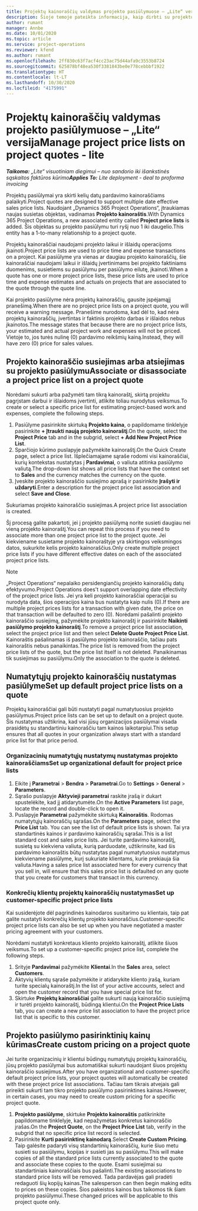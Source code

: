 ```yaml
---
title: Projektų kainoraščių valdymas projekto pasiūlymuose – „Lite“ versija
description: Šioje temoje pateikta informacija, kaip dirbti su projektų kainoraščiais pasiūlymuose. („Sales“)
author: rumant
manager: Annbe
ms.date: 10/01/2020
ms.topic: article
ms.service: project-operations
ms.reviewer: kfend
ms.author: rumant
ms.openlocfilehash: 2ff830c63f7acf4cc23ac75d44afa9c3553b8724
ms.sourcegitcommit: 625878bf48ea530f3381843be0e778cebbbf1922
ms.translationtype: HT
ms.contentlocale: lt-LT
ms.lasthandoff: 10/30/2020
ms.locfileid: "4175991"
---
```

# <a name="manage-project-price-lists-on-project-quotes---lite"></a><span data-ttu-id="82ab0-104">Projektų kainoraščių valdymas projekto pasiūlymuose – „Lite“ versija</span><span class="sxs-lookup"><span data-stu-id="82ab0-104">Manage project price lists on project quotes - lite</span></span>

<span data-ttu-id="82ab0-105">_**Taikoma:** „Lite“ visuotiniam diegimui – nuo sandorio iki išankstinės sąskaitos faktūros kūrimo_</span><span class="sxs-lookup"><span data-stu-id="82ab0-105">_**Applies To:** Lite deployment - deal to proforma invoicing_</span></span>

<span data-ttu-id="82ab0-106">Projektų pasiūlymai yra skirti kelių datų pardavimo kainoraščiams palaikyti.</span><span class="sxs-lookup"><span data-stu-id="82ab0-106">Project quotes are designed to support multiple date effective sales price lists.</span></span> <span data-ttu-id="82ab0-107">Naudojant „Dynamics 365 Project Operations“, įtraukiamas naujas susietas objektas, vadinamas **Projekto kainoraštis**.</span><span class="sxs-lookup"><span data-stu-id="82ab0-107">With Dynamics 365 Project Operations, a new associated entity called **Project price lists** is added.</span></span> <span data-ttu-id="82ab0-108">Šis objektas su projekto pasiūlymu turi ryšį nuo 1 iki daugelio.</span><span class="sxs-lookup"><span data-stu-id="82ab0-108">This entity has a 1-to-many relationship to a project quote.</span></span>

<span data-ttu-id="82ab0-109">Projektų kainoraščiai naudojami projekto laikui ir išlaidų operacijoms įkainoti.</span><span class="sxs-lookup"><span data-stu-id="82ab0-109">Project price lists are used to price time and expense transactions on a project.</span></span> <span data-ttu-id="82ab0-110">Kai pasiūlyme yra vienas ar daugiau projekto kainoraščių, šie kainoraščiai naudojami laikui ir išlaidų įvertinimams bei projekto faktiniams duomenims, susietiems su pasiūlymu per pasiūlymo eilutę, įkainoti.</span><span class="sxs-lookup"><span data-stu-id="82ab0-110">When a quote has one or more project price lists, these price lists are used to price time and expense estimates and actuals on projects that are associated to the quote through the quote line.</span></span>

<span data-ttu-id="82ab0-111">Kai projekto pasiūlyme nėra projektų kainoraščių, gausite įspėjamąjį pranešimą.</span><span class="sxs-lookup"><span data-stu-id="82ab0-111">When there are no project price lists on a project quote, you will receive a warning message.</span></span> <span data-ttu-id="82ab0-112">Pranešime nurodoma, kad dėl to, kad nėra projektų kainoraščių, įvertintas ir faktinis projekto darbas ir išlaidos nebus įkainotos.</span><span class="sxs-lookup"><span data-stu-id="82ab0-112">The message states that because there are no project price lists, your estimated and actual project work and expenses will not be priced.</span></span> <span data-ttu-id="82ab0-113">Vietoje to, jos turės nulinę (0) pardavimo reikšmių kainą.</span><span class="sxs-lookup"><span data-stu-id="82ab0-113">Instead, they will have zero (0) price for sales values.</span></span>

## <a name="associate-or-disassociate-a-project-price-list-on-a-project-quote"></a><span data-ttu-id="82ab0-114">Projekto kainoraščio susiejimas arba atsiejimas su projekto pasiūlymu</span><span class="sxs-lookup"><span data-stu-id="82ab0-114">Associate or disassociate a project price list on a project quote</span></span>

<span data-ttu-id="82ab0-115">Norėdami sukurti arba pažymėti tam tikrą kainoraštį, skirtą projektu pagrįstam darbui ir išlaidoms įvertinti, atlikite toliau nurodytus veiksmus.</span><span class="sxs-lookup"><span data-stu-id="82ab0-115">To create or select a specific price list for estimating project-based work and expenses, complete the following steps.</span></span>

1. <span data-ttu-id="82ab0-116">Pasiūlyme pasirinkite skirtuką **Projekto kaina**, o papildomame tinklelyje pasirinkite **+ Įtraukti naują projekto kainoraštį**.</span><span class="sxs-lookup"><span data-stu-id="82ab0-116">On the quote, select the **Project Price** tab and in the subgrid, select **+ Add New Project Price List**.</span></span>
2. <span data-ttu-id="82ab0-117">Sparčiojo kūrimo puslapyje pažymėkite kainoraštį.</span><span class="sxs-lookup"><span data-stu-id="82ab0-117">On the Quick Create page, select a price list.</span></span> <span data-ttu-id="82ab0-118">Išplečiamajame sąraše rodomi visi kainoraščiai, kurių kontekstas nustatytas į **Pardavimai**, o valiuta atitinka pasiūlymo valiutą.</span><span class="sxs-lookup"><span data-stu-id="82ab0-118">The drop-down list shows all price lists that have the context set to **Sales** and the currency matches the currency on the quote.</span></span>
4. <span data-ttu-id="82ab0-119">Įveskite projekto kainoraščio susiejimo aprašą ir pasirinkite **Įrašyti ir uždaryti**.</span><span class="sxs-lookup"><span data-stu-id="82ab0-119">Enter a description for the project price list association and select **Save and Close**.</span></span>

<span data-ttu-id="82ab0-120">Sukuriamas projekto kainoraščio susiejimas.</span><span class="sxs-lookup"><span data-stu-id="82ab0-120">A project price list association is created.</span></span>

<span data-ttu-id="82ab0-121">Šį procesą galite pakartoti, jei į projekto pasiūlymą norite susieti daugiau nei vieną projekto kainoraštį.</span><span class="sxs-lookup"><span data-stu-id="82ab0-121">You can repeat this process if you need to associate more than one project price list to the project quote.</span></span> <span data-ttu-id="82ab0-122">Jei kiekviename susietame projekto kainoraštyje yra skirtingos veiksmingos datos, sukurkite kelis projekto kainoraščius.</span><span class="sxs-lookup"><span data-stu-id="82ab0-122">Only create multiple project price lists if you have different effective dates on each of the associated project price lists.</span></span>

> [!NOTE]
> <span data-ttu-id="82ab0-123">„Project Operations“ nepalaiko persidengiančių projekto kainoraščių datų efektyvumo.</span><span class="sxs-lookup"><span data-stu-id="82ab0-123">Project Operations does't support overlapping date effectivity of the project price lists.</span></span> <span data-ttu-id="82ab0-124">Jei yra keli projekto kainoraščiai operacijai su nurodyta data, šios operacijos kaina bus nustatyta kaip nulis (0).</span><span class="sxs-lookup"><span data-stu-id="82ab0-124">If there are multiple project prices lists for a transaction with given date, the price on that transaction will be defaulted to zero (0).</span></span>
<span data-ttu-id="82ab0-125">Norėdami pašalinti projekto kainoraščio susiejimą, pažymėkite projekto kainoraštį ir pasirinkite **Naikinti pasiūlymo projekto kainoraštį**.</span><span class="sxs-lookup"><span data-stu-id="82ab0-125">To remove a project price list association, select the project price list and then select **Delete Quote Project Price List**.</span></span> <span data-ttu-id="82ab0-126">Kainoraštis pašalinamas iš pasiūlymo projekto kainoraščio, tačiau pats kainoraštis nebus panaikintas.</span><span class="sxs-lookup"><span data-stu-id="82ab0-126">The price list is removed from the project price lists of the quote, but the price list itself is not deleted.</span></span> <span data-ttu-id="82ab0-127">Panaikinamas tik susiejimas su pasiūlymu.</span><span class="sxs-lookup"><span data-stu-id="82ab0-127">Only the association to the quote is deleted.</span></span>

## <a name="set-up-default-project-price-lists-on-a-quote"></a><span data-ttu-id="82ab0-128">Numatytųjų projekto kainoraščių nustatymas pasiūlyme</span><span class="sxs-lookup"><span data-stu-id="82ab0-128">Set up default project price lists on a quote</span></span>

<span data-ttu-id="82ab0-129">Projektų kainoraščiai gali būti nustatyti pagal numatytuosius projekto pasiūlymus.</span><span class="sxs-lookup"><span data-stu-id="82ab0-129">Project price lists can be set up to default on a project quote.</span></span> <span data-ttu-id="82ab0-130">Šis nustatymas užtikrina, kad visi jūsų organizacijos pasiūlymai visada prasidėtų su standartiniu kainoraščiu tam kainos laikotarpiui.</span><span class="sxs-lookup"><span data-stu-id="82ab0-130">This setup ensures that all quotes in your organization always start with a standard price list for that price period.</span></span>

### <a name="set-up-organizational-default-for-project-price-lists"></a><span data-ttu-id="82ab0-131">Organizacinių numatytųjų nustatymų nustatymas projekto kainoraščiams</span><span class="sxs-lookup"><span data-stu-id="82ab0-131">Set up organizational default for project price lists</span></span>

1. <span data-ttu-id="82ab0-132">Eikite į **Parametrai** > **Bendra** > **Parametrai**.</span><span class="sxs-lookup"><span data-stu-id="82ab0-132">Go to **Settings** > **General** > **Parameters**.</span></span>
2. <span data-ttu-id="82ab0-133">Sąrašo puslapyje **Aktyvieji parametrai** raskite įrašą ir dukart spustelėkite, kad jį atidarytumėte.</span><span class="sxs-lookup"><span data-stu-id="82ab0-133">On the **Active Parameters** list page, locate the record and double-click to open it.</span></span> 
3. <span data-ttu-id="82ab0-134">Puslapyje **Parametrai** pažymėkite skirtuką **Kainoraštis**. Rodomas numatytųjų kainoraščių sąrašas.</span><span class="sxs-lookup"><span data-stu-id="82ab0-134">On the **Parameters** page, select the **Price List** tab. You can see the list of default price lists is shown.</span></span> <span data-ttu-id="82ab0-135">Tai yra standartinės kainos ir pardavimo kainoraščių sąrašai.</span><span class="sxs-lookup"><span data-stu-id="82ab0-135">This is a list standard cost and sales price lists.</span></span> <span data-ttu-id="82ab0-136">Jei turite pardavimo kainoraštį, susietą su kiekviena valiuta, kurią parduodate, užtikrinsite, kad šis pardavimo kainoraštis būtų nustatytas pagal numatytuosius nustatymus kiekviename pasiūlyme, kurį sukuriate klientams, kurie prekiauja šia valiuta.</span><span class="sxs-lookup"><span data-stu-id="82ab0-136">Having a sales price list associated here for every currency that you sell in, will ensure that this sales price list is defaulted on any quote that you create for customers that transact in this currency.</span></span>

### <a name="set-up-customer-specific-project-price-lists"></a><span data-ttu-id="82ab0-137">Konkrečių klientų projektų kainoraščių nustatymas</span><span class="sxs-lookup"><span data-stu-id="82ab0-137">Set up customer-specific project price lists</span></span>

<span data-ttu-id="82ab0-138">Kai susiderėjote dėl pagrindinės kainodaros susitarimo su klientais, taip pat galite nustatyti konkrečių klientų projekto kainoraščius.</span><span class="sxs-lookup"><span data-stu-id="82ab0-138">Customer-specific project price lists can also be set up when you have negotiated a master pricing agreement with your customers.</span></span>

<span data-ttu-id="82ab0-139">Norėdami nustatyti konkretaus kliento projekto kainoraštį, atlikite šiuos veiksmus.</span><span class="sxs-lookup"><span data-stu-id="82ab0-139">To set up a customer-specific project price list, complete the following steps.</span></span>

1. <span data-ttu-id="82ab0-140">Srityje **Pardavimai** pažymėkite **Klientai**.</span><span class="sxs-lookup"><span data-stu-id="82ab0-140">In the **Sales** area, select **Customers**.</span></span>
2. <span data-ttu-id="82ab0-141">Aktyvių klientų sąraše pažymėkite ir atidarykite kliento įrašą, kuriam turite specialų kainoraštį.</span><span class="sxs-lookup"><span data-stu-id="82ab0-141">In the list of your active accounts, select and open the customer record that you have special price list for.</span></span>
3. <span data-ttu-id="82ab0-142">Skirtuke **Projektų kainoraščiai** galite sukurti naują kainoraščio susiejimą ir turėti projekto kainoraštį, būdingą klientui.</span><span class="sxs-lookup"><span data-stu-id="82ab0-142">On the **Project Price Lists** tab, you can create a new price list association to have the project price list that is specific to this customer.</span></span>

## <a name="create-custom-pricing-on-a-project-quote"></a><span data-ttu-id="82ab0-143">Projekto pasiūlymo pasirinktinių kainų kūrimas</span><span class="sxs-lookup"><span data-stu-id="82ab0-143">Create custom pricing on a project quote</span></span>

<span data-ttu-id="82ab0-144">Jei turite organizacinių ir klientui būdingų numatytųjų projektų kainoraščių, jūsų projekto pasiūlymai bus automatiškai sukurti naudojant šiuos projektų kainoraščio susiejimus.</span><span class="sxs-lookup"><span data-stu-id="82ab0-144">After you have organizational and customer-specific default project price lists, your project quotes will automatically be created with these project price list associations.</span></span> <span data-ttu-id="82ab0-145">Tačiau tam tikrais atvejais gali prireikti sukurti tam tikro projekto pasiūlymo pasirinktines kainas.</span><span class="sxs-lookup"><span data-stu-id="82ab0-145">However, in certain cases, you may need to create custom pricing for a specific project quote.</span></span> 

1. <span data-ttu-id="82ab0-146">**Projekto pasiūlyme**, skirtuke **Projekto kainoraštis** patikrinkite papildomame tinklelyje, kad nepažymėtas konkretus kainoraščio įrašas.</span><span class="sxs-lookup"><span data-stu-id="82ab0-146">On the **Project Quote**, on the **Project Price List** tab, verify in the subgrid that no specific price list record is selected.</span></span>
2. <span data-ttu-id="82ab0-147">Pasirinkite **Kurti pasirinktinę kainodarą**.</span><span class="sxs-lookup"><span data-stu-id="82ab0-147">Select **Create Custom Pricing**.</span></span> <span data-ttu-id="82ab0-148">Taip galėsite padaryti visų standartinių kainoraščių, kurie šiuo metu susieti su pasiūlymu, kopijas ir susieti jas su pasiūlymu.</span><span class="sxs-lookup"><span data-stu-id="82ab0-148">This will make copies of all the standard price lists currently associated to the quote and associate these copies to the quote.</span></span> <span data-ttu-id="82ab0-149">Esami susiejimai su standartiniais kainoraščiais bus pašalinti.</span><span class="sxs-lookup"><span data-stu-id="82ab0-149">The existing associations to standard price lists will be removed.</span></span> <span data-ttu-id="82ab0-150">Tada pardavėjas gali pradėti redaguoti šių kopijų kainas.</span><span class="sxs-lookup"><span data-stu-id="82ab0-150">The salesperson can then begin making edits to prices on these copies.</span></span> <span data-ttu-id="82ab0-151">Šios pakeistos kainos bus taikomos tik šiam projekto pasiūlymui.</span><span class="sxs-lookup"><span data-stu-id="82ab0-151">These changed prices will be applicable to this project quote only.</span></span>
